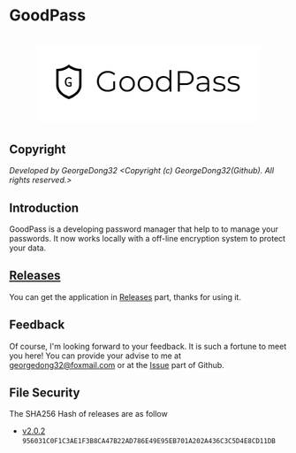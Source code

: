 # GoodPass
<h1 align="center">
  <img src="https://github.com/GeorgeDong32/GoodPass/blob/resource/Title%20Photo/GoodPass2.0T.png" alt="GoodPass" width="400">
</h1>

## Copyright
*Developed by GeorgeDong32 <Copyright (c) GeorgeDong32(Github). All rights reserved.>*
## Introduction
GoodPass is a developing password manager that help to to manage your passwords. It now works locally with a off-line encryption system to protect your data.
## [Releases](https://github.com/GeorgeDong32/GoodPass/releases)
You can get the application in [Releases](https://github.com/GeorgeDong32/GoodPass/releases) part, thanks for using it. 
## Feedback
Of course, I'm looking forward to your feedback.
It is such a fortune to meet you here! You can provide your advise to me at georgedong32@foxmail.com or at the [Issue](https://github.com/GeorgeDong32/GoodPass/issues) part of Github.
## File Security
The SHA256 Hash of releases are as follow
* [v2.0.2](https://github.com/GeorgeDong32/GoodPass/releases/tag/v2.0.2) `956031C0F1C3AE1F3B8CA47B22AD786E49E95EB701A202A436C3C5D4E8CD11DB`
